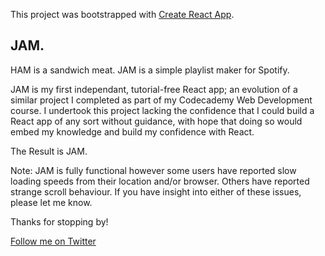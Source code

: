This project was bootstrapped with [Create React App](https://github.com/facebook/create-react-app).

## JAM.

HAM is a sandwich meat. JAM is a simple playlist maker for Spotify. 

JAM is my first independant, tutorial-free React app; an evolution of a similar project I completed as part of my Codecademy Web Development course. I undertook this project lacking the confidence that I could build a React app of any sort without guidance, with hope that doing so would embed my knowledge and build my confidence with React. 

The Result is JAM.

Note: JAM is fully functional however some users have reported slow loading speeds from their location and/or browser. Others have reported strange scroll behaviour. If you have insight into either of these issues, please let me know.

Thanks for stopping by!

[Follow me on Twitter](https://twitter.com/chrisandrew_dev)

